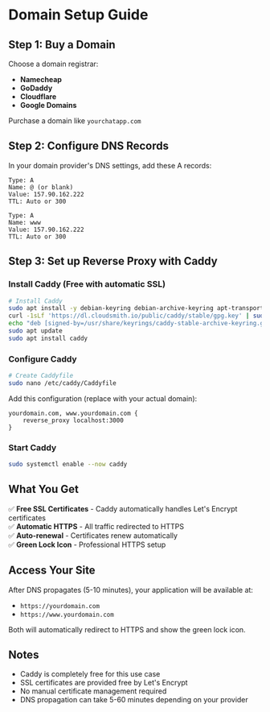 # Domain Setup Guide

## Step 1: Buy a Domain
Choose a domain registrar:
- **Namecheap**
- **GoDaddy** 
- **Cloudflare**
- **Google Domains**

Purchase a domain like `yourchatapp.com`

## Step 2: Configure DNS Records
In your domain provider's DNS settings, add these A records:

```
Type: A
Name: @ (or blank)
Value: 157.90.162.222
TTL: Auto or 300

Type: A  
Name: www
Value: 157.90.162.222
TTL: Auto or 300
```

## Step 3: Set up Reverse Proxy with Caddy

### Install Caddy (Free with automatic SSL)
```bash
# Install Caddy
sudo apt install -y debian-keyring debian-archive-keyring apt-transport-https
curl -1sLf 'https://dl.cloudsmith.io/public/caddy/stable/gpg.key' | sudo gpg --dearmor -o /usr/share/keyrings/caddy-stable-archive-keyring.gpg
echo "deb [signed-by=/usr/share/keyrings/caddy-stable-archive-keyring.gpg] https://dl.cloudsmith.io/public/caddy/stable/deb/debian any-version main" | sudo tee /etc/apt/sources.list.d/caddy-stable.list
sudo apt update
sudo apt install caddy
```

### Configure Caddy
```bash
# Create Caddyfile
sudo nano /etc/caddy/Caddyfile
```

Add this configuration (replace with your actual domain):
```
yourdomain.com, www.yourdomain.com {
    reverse_proxy localhost:3000
}
```

### Start Caddy
```bash
sudo systemctl enable --now caddy
```

## What You Get

✅ **Free SSL Certificates** - Caddy automatically handles Let's Encrypt certificates  
✅ **Automatic HTTPS** - All traffic redirected to HTTPS  
✅ **Auto-renewal** - Certificates renew automatically  
✅ **Green Lock Icon** - Professional HTTPS setup  

## Access Your Site

After DNS propagates (5-10 minutes), your application will be available at:
- `https://yourdomain.com`
- `https://www.yourdomain.com`

Both will automatically redirect to HTTPS and show the green lock icon.

## Notes

- Caddy is completely free for this use case
- SSL certificates are provided free by Let's Encrypt
- No manual certificate management required
- DNS propagation can take 5-60 minutes depending on your provider